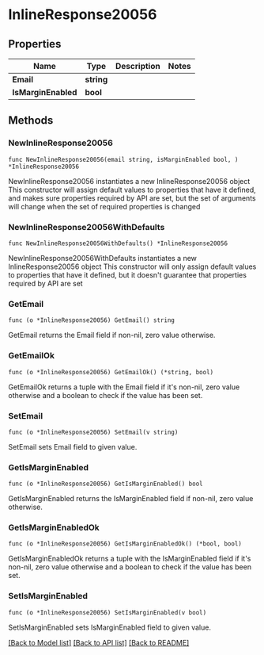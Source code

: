 # InlineResponse20056

## Properties

Name | Type | Description | Notes
------------ | ------------- | ------------- | -------------
**Email** | **string** |  | 
**IsMarginEnabled** | **bool** |  | 

## Methods

### NewInlineResponse20056

`func NewInlineResponse20056(email string, isMarginEnabled bool, ) *InlineResponse20056`

NewInlineResponse20056 instantiates a new InlineResponse20056 object
This constructor will assign default values to properties that have it defined,
and makes sure properties required by API are set, but the set of arguments
will change when the set of required properties is changed

### NewInlineResponse20056WithDefaults

`func NewInlineResponse20056WithDefaults() *InlineResponse20056`

NewInlineResponse20056WithDefaults instantiates a new InlineResponse20056 object
This constructor will only assign default values to properties that have it defined,
but it doesn't guarantee that properties required by API are set

### GetEmail

`func (o *InlineResponse20056) GetEmail() string`

GetEmail returns the Email field if non-nil, zero value otherwise.

### GetEmailOk

`func (o *InlineResponse20056) GetEmailOk() (*string, bool)`

GetEmailOk returns a tuple with the Email field if it's non-nil, zero value otherwise
and a boolean to check if the value has been set.

### SetEmail

`func (o *InlineResponse20056) SetEmail(v string)`

SetEmail sets Email field to given value.


### GetIsMarginEnabled

`func (o *InlineResponse20056) GetIsMarginEnabled() bool`

GetIsMarginEnabled returns the IsMarginEnabled field if non-nil, zero value otherwise.

### GetIsMarginEnabledOk

`func (o *InlineResponse20056) GetIsMarginEnabledOk() (*bool, bool)`

GetIsMarginEnabledOk returns a tuple with the IsMarginEnabled field if it's non-nil, zero value otherwise
and a boolean to check if the value has been set.

### SetIsMarginEnabled

`func (o *InlineResponse20056) SetIsMarginEnabled(v bool)`

SetIsMarginEnabled sets IsMarginEnabled field to given value.



[[Back to Model list]](../README.md#documentation-for-models) [[Back to API list]](../README.md#documentation-for-api-endpoints) [[Back to README]](../README.md)


